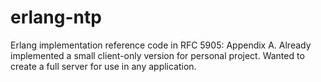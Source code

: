 # erlang-ntp
Erlang implementation reference code in RFC 5905: Appendix A. Already implemented a small client-only version for personal project. Wanted to create a full server for use in any application.
